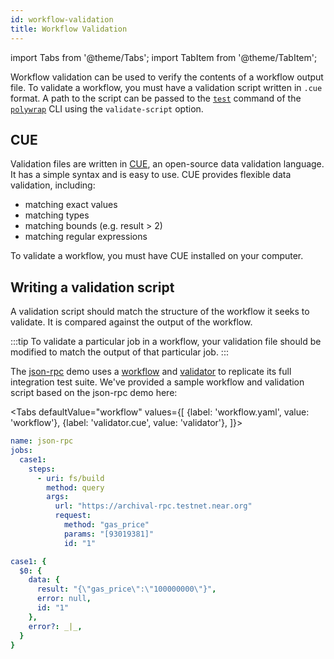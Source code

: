 ```yaml
---
id: workflow-validation
title: Workflow Validation
---
```


import Tabs from '@theme/Tabs';
import TabItem from '@theme/TabItem';

Workflow validation can be used to verify the contents of a workflow output file.
To validate a workflow, you must have a validation script written in `.cue` format.
A path to the script can be passed to the [`test`](https://github.com/polywrap/cli/tree/origin-dev/packages/cli#test--t) command of the [`polywrap`](https://github.com/polywrap/cli/tree/origin-dev/packages/cli) CLI using the `validate-script` option.

## CUE

Validation files are written in [CUE](https://cuelang.org/), an open-source data validation language.
It has a simple syntax and is easy to use.
CUE provides flexible data validation, including:
 - matching exact values
 - matching types
 - matching bounds (e.g. result > 2)
 - matching regular expressions

To validate a workflow, you must have CUE installed on your computer.

## Writing a validation script

A validation script should match the structure of the workflow it seeks to validate. 
It is compared against the output of the workflow.

:::tip
To validate a particular job in a workflow, your validation file should be modified to match the output of that particular job.
:::

The [json-rpc](https://github.com/polywrap/demos/tree/main/json-rpc/wrapper/rust) demo uses a
[workflow](https://github.com/polywrap/demos/tree/main/json-rpc/wrapper/rust/workflows/e2e.yaml) and
[validator](https://github.com/polywrap/demos/tree/main/json-rpc/wrapper/rust/workflows/validator.cue) to 
replicate its full integration test suite. 
We've provided a sample workflow and validation script based on the json-rpc demo here:

<Tabs
defaultValue="workflow"
values={[
{label: 'workflow.yaml', value: 'workflow'},
{label: 'validator.cue', value: 'validator'},
]}>
<TabItem value="workflow">

```yml
name: json-rpc
jobs:
  case1:
    steps:
      - uri: fs/build
        method: query
        args:
          url: "https://archival-rpc.testnet.near.org"
          request:
            method: "gas_price"
            params: "[93019381]"
            id: "1"
```

</TabItem>
<TabItem value="validator">

```yml
case1: {
  $0: {
    data: {
      result: "{\"gas_price\":\"100000000\"}",
      error: null,
      id: "1"
    },
    error?: _|_,
  }
}
```

</TabItem>
</Tabs>